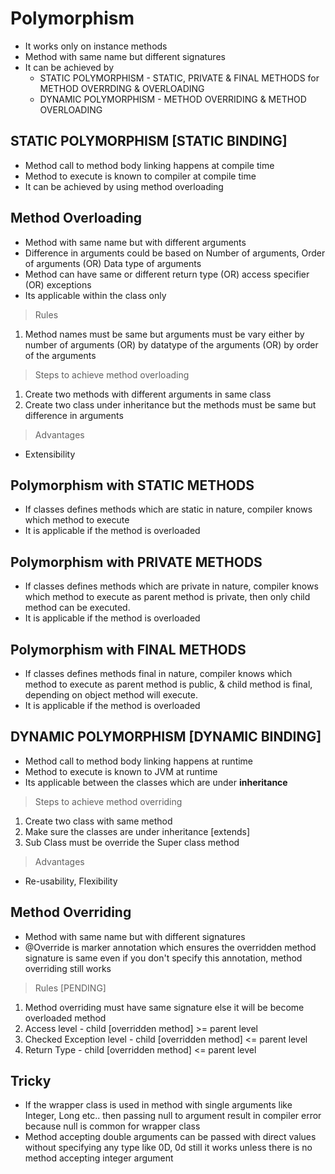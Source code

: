 # Polymorphism
- It works only on instance methods
- Method with same name but different signatures
- It can be achieved by 
	- STATIC POLYMORPHISM  - STATIC, PRIVATE & FINAL METHODS for METHOD OVERRDING & OVERLOADING
	- DYNAMIC POLYMORPHISM - METHOD OVERRIDING & METHOD OVERLOADING

## STATIC POLYMORPHISM [STATIC BINDING]
- Method call to method body linking happens at compile time
- Method to execute is known to compiler at compile time
- It can be achieved by using method overloading

## Method Overloading
- Method with same name but with different arguments
- Difference in arguments could be based on Number of arguments, Order of arguments (OR)
Data type of arguments
- Method can have same or different return type (OR) access specifier (OR) exceptions
- Its applicable within the class only
 
> Rules
1. Method names must be same but arguments must be vary either by number of arguments (OR) 
by datatype of the arguments (OR) by order of the arguments

> Steps to achieve method overloading
1. Create two methods with different arguments in same class
2. Create two class under inheritance but the methods must be same but difference in arguments

> Advantages
- Extensibility

## Polymorphism with STATIC METHODS 
- If classes defines methods which are static in nature, compiler knows which method to execute <br>
- It is applicable if the method is overloaded

## Polymorphism with PRIVATE METHODS 
- If classes defines methods which are private in nature, compiler knows which method to execute
as parent method is private, then only child method can be executed. 
- It is applicable if the method is overloaded

## Polymorphism with FINAL METHODS 
- If classes defines methods final in nature, compiler knows which method to execute
as parent method is public, & child method is final, depending on object method will execute.
- It is applicable if the method is overloaded


## DYNAMIC POLYMORPHISM [DYNAMIC BINDING]
- Method call to method body linking happens at runtime
- Method to execute is known to JVM at runtime
- Its applicable between the classes which are under **inheritance**

> Steps to achieve method overriding
1. Create two class with same method
2. Make sure the classes are under inheritance [extends]
3. Sub Class must be override the Super class method

> Advantages
- Re-usability, Flexibility

## Method Overriding
- Method with same name but with different signatures
- @Override is marker annotation which ensures the overridden method signature is same
even if you don't specify this annotation, method overriding still works

> Rules [PENDING]
1. Method overriding must have same signature else it will be become overloaded method
2. Access level - child [overridden method] >= parent level
3. Checked Exception level - child [overridden method] <= parent level
4. Return Type - child [overridden method] <= parent level 


## Tricky 
- If the wrapper class is used in method with single arguments like Integer, Long etc.. 
then passing null to argument result in compiler error because null is common for wrapper class
- Method accepting double arguments can be passed with direct values without specifying any type 
like 0D, 0d still it works unless there is no method accepting integer argument
